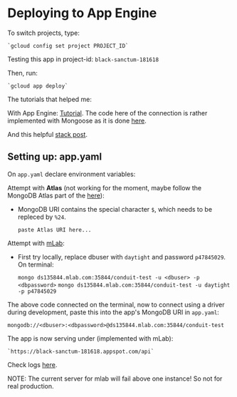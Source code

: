 
# Deploying to App Engine

To switch projects, type:

    `gcloud config set project PROJECT_ID`
    
Testing this app in project-id: `black-sanctum-181618`

Then, run:

    `gcloud app deploy`
    
    
The tutorials that helped me:

With App Engine: [Tutorial](https://cloud.google.com/community/tutorials/nodejs-mongodb-on-appengine). The code here 
of the connection is rather implemented with Mongoose as it is done [here](https://medium.freecodecamp.org/introduction-to-mongoose-for-mongodb-d2a7aa593c57).

And this helpful [stack post](https://stackoverflow.com/questions/46527549/connecting-mongoose-on-google-app-engine/46782642?noredirect=1#comment94568377_46782642).

## Setting up: app.yaml

On `app.yaml` declare environment variables: 

Attempt with **Atlas** (not working for the moment, maybe follow the MongoDB Atlas part of the 
[here](https://cloud.google.com/community/tutorials/mongodb-atlas-appengineflex-nodejs-app)):

- MongoDB URI contains the special character `$`, which needs to be repleced by `%24`.

    `paste Atlas URI here...`

Attempt with [mLab](https://mlab.com/databases/conduit-test#collections):

- First try locally, replace dbuser with `daytight` and password `p47845029`. On terminal:

    `mongo ds135844.mlab.com:35844/conduit-test -u <dbuser> -p <dbpassword>`
    `mongo ds135844.mlab.com:35844/conduit-test -u daytight -p p47845029`

The above code connected on the terminal, now to connect using a driver during development, paste this into the 
app's MongoDB URI in `app.yaml`:

    mongodb://<dbuser>:<dbpassword>@ds135844.mlab.com:35844/conduit-test
    
The app is now serving under (implemented with mLab):

    `https://black-sanctum-181618.appspot.com/api`

Check logs [here](https://console.cloud.google.com/logs/viewer?authuser=0&project=black-sanctum-181618).


NOTE: The current server for mlab will fail above one instance! So not for real production.